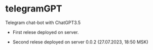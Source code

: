# telegramGPT
Telegram chat-bot with ChatGPT3.5

* First relese deployed on server.

* Second relese deployed on server 0.0.2 (27.07.2023, 18:50 MSK)
